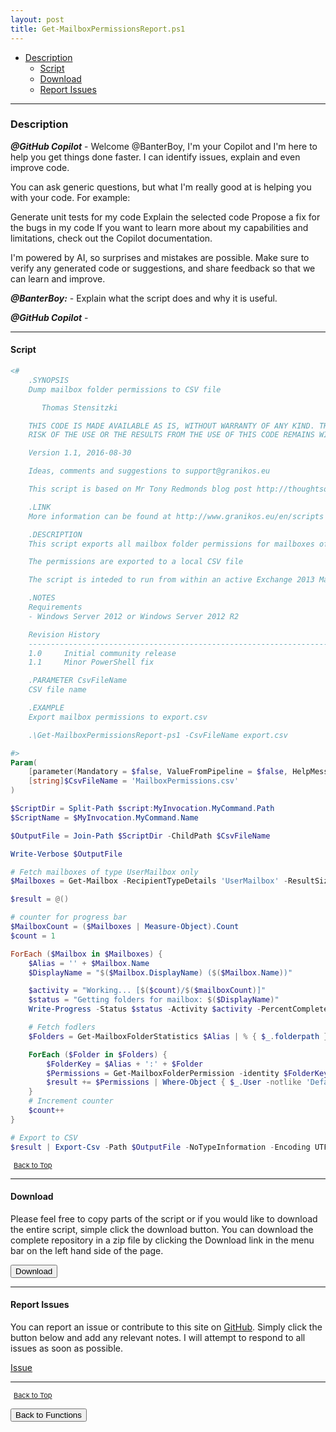 ```yaml
---
layout: post
title: Get-MailboxPermissionsReport.ps1
---
```


- [Description](#description)
  - [Script](#script)
  - [Download](#download)
  - [Report Issues](#report-issues)

---

### Description

**_@GitHub Copilot_** - Welcome @BanterBoy, I'm your Copilot and I'm here to help you get things done faster. I can identify issues, explain and even improve code.

You can ask generic questions, but what I'm really good at is helping you with your code. For example:

Generate unit tests for my code
Explain the selected code
Propose a fix for the bugs in my code
If you want to learn more about my capabilities and limitations, check out the Copilot documentation.

I'm powered by AI, so surprises and mistakes are possible. Make sure to verify any generated code or suggestions, and share feedback so that we can learn and improve.

**_@BanterBoy:_** - Explain what the script does and why it is useful.

**_@GitHub Copilot_** -

---

#### Script

```powershell
<#
    .SYNOPSIS
    Dump mailbox folder permissions to CSV file

       Thomas Stensitzki

    THIS CODE IS MADE AVAILABLE AS IS, WITHOUT WARRANTY OF ANY KIND. THE ENTIRE
    RISK OF THE USE OR THE RESULTS FROM THE USE OF THIS CODE REMAINS WITH THE USER.

    Version 1.1, 2016-08-30

    Ideas, comments and suggestions to support@granikos.eu

    This script is based on Mr Tony Redmonds blog post http://thoughtsofanidlemind.com/2014/09/05/reporting-delegate-access-to-exchange-mailboxes/

    .LINK
    More information can be found at http://www.granikos.eu/en/scripts

    .DESCRIPTION
    This script exports all mailbox folder permissions for mailboxes of type "UserMailbox".

    The permissions are exported to a local CSV file

    The script is inteded to run from within an active Exchange 2013 Management Shell session.

    .NOTES
    Requirements
    - Windows Server 2012 or Windows Server 2012 R2

    Revision History
    --------------------------------------------------------------------------------
    1.0     Initial community release
    1.1     Minor PowerShell fix

    .PARAMETER CsvFileName
    CSV file name

    .EXAMPLE
    Export mailbox permissions to export.csv

    .\Get-MailboxPermissionsReport-ps1 -CsvFileName export.csv

#>
Param(
    [parameter(Mandatory = $false, ValueFromPipeline = $false, HelpMessage = 'CSV file name')]
    [string]$CsvFileName = 'MailboxPermissions.csv'
)

$ScriptDir = Split-Path $script:MyInvocation.MyCommand.Path
$ScriptName = $MyInvocation.MyCommand.Name

$OutputFile = Join-Path $ScriptDir -ChildPath $CsvFileName

Write-Verbose $OutputFile

# Fetch mailboxes of type UserMailbox only
$Mailboxes = Get-Mailbox -RecipientTypeDetails 'UserMailbox' -ResultSize Unlimited | Sort-Object

$result = @()

# counter for progress bar
$MailboxCount = ($Mailboxes | Measure-Object).Count
$count = 1

ForEach ($Mailbox in $Mailboxes) {
    $Alias = '' + $Mailbox.Name
    $DisplayName = "$($Mailbox.DisplayName) ($($Mailbox.Name))"

    $activity = "Working... [$($count)/$($mailboxCount)]"
    $status = "Getting folders for mailbox: $($DisplayName)"
    Write-Progress -Status $status -Activity $activity -PercentComplete (($count / $MailboxCount) * 100)

    # Fetch fodlers
    $Folders = Get-MailboxFolderStatistics $Alias | % { $_.folderpath } | % { $_.replace('/', '\') }

    ForEach ($Folder in $Folders) {
        $FolderKey = $Alias + ':' + $Folder
        $Permissions = Get-MailboxFolderPermission -identity $FolderKey -ErrorAction SilentlyContinue
        $result += $Permissions | Where-Object { $_.User -notlike 'Default' -and $_.User -notlike 'Anonymous' -and $_.AccessRights -notlike 'None' -and $_.AccessRights -notlike 'Owner' } | Select-Object @{name = 'Mailbox'; expression = { $DisplayName } }, FolderName, @{name = 'User'; expression = { $_.User -join ',' } }, @{name = 'AccessRights'; expression = { $_.AccessRights -join ',' } }
    }
    # Increment counter
    $count++
}

# Export to CSV
$result | Export-Csv -Path $OutputFile -NoTypeInformation -Encoding UTF8 -Delimiter ';' -Force
```

<span style="font-size:11px;"><a href="#"><i class="fas fa-caret-up" aria-hidden="true" style="color: white; margin-right:5px;"></i>Back to Top</a></span>

---

#### Download

Please feel free to copy parts of the script or if you would like to download the entire script, simple click the download button. You can download the complete repository in a zip file by clicking the Download link in the menu bar on the left hand side of the page.

<button class="btn" type="submit" onclick="window.open('/PowerShell/functions/exchange/Get-MailboxPermissionsReport.ps1')">
    <i class="fa fa-cloud-download-alt">
    </i>
        Download
</button>

---

#### Report Issues

You can report an issue or contribute to this site on <a href="https://github.com/BanterBoy/scripts-blog/issues">GitHub</a>. Simply click the button below and add any relevant notes. I will attempt to respond to all issues as soon as possible.

<!-- Place this tag where you want the button to render. -->

<a class="github-button" href="https://github.com/BanterBoy/scripts-blog/issues/new?title=Get-MailboxPermissionsReport.ps1&body=There is a problem with this function. Please find details below." data-show-count="true" aria-label="Issue BanterBoy/scripts-blog on GitHub">Issue</a>

---

<span style="font-size:11px;"><a href="#"><i class="fas fa-caret-up" aria-hidden="true" style="color: white; margin-right:5px;"></i>Back to Top</a></span>

<a href="/menu/_pages/functions.html">
    <button class="btn">
        <i class='fas fa-reply'>
        </i>
            Back to Functions
    </button>
</a>

[1]: http://ecotrust-canada.github.io/markdown-toc
[2]: https://github.com/googlearchive/code-prettify
